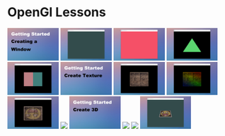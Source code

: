 # OpenGl Lessons

<img src="https://github.com/farleyrunkel/OpenGL-Lessons/blob/main/images/background01.png?raw=true" width="23%">
<img src="https://github.com/farleyrunkel/OpenGL-Lessons/blob/main/images/HelloWindow.gif?raw=true" width="23%">
<img src="https://github.com/farleyrunkel/OpenGL-Lessons/blob/main/images/HelloWindow2.gif?raw=true"  width="23%">
<img src="https://github.com/farleyrunkel/OpenGL-Lessons/blob/main/images/HelloTriangle.gif?raw=true" width="23%">
<img src="https://github.com/farleyrunkel/OpenGL-Lessons/blob/main/images/HelloShader.gif?raw=true" width="23%">
<img src="https://github.com/farleyrunkel/OpenGL-Lessons/blob/main/images/background02.png?raw=true" width="23%">
<img src="https://github.com/farleyrunkel/OpenGL-Lessons/blob/main/images/HelloTexture.gif?raw=true" width="23%">
<img src="https://github.com/farleyrunkel/OpenGL-Lessons/blob/main/images/HelloTexture1.gif?raw=true" width="23%">
<img src="https://github.com/farleyrunkel/OpenGL-Lessons/blob/main/images/HelloTexture2.gif?raw=true" width="23%">
<img src="https://github.com/farleyrunkel/OpenGL-Lessons/blob/main/images/HelloGlm.gif?raw=true" width="23%">
<img src="https://github.com/farleyrunkel/OpenGL-Lessons/blob/main/images/background03.png?raw=true" width="23%">
<img src="https://github.com/farleyrunkel/OpenGL-Lessons/blob/main/images/HelloGlm1.gif?raw=true" width="23%">
<img src="https://github.com/farleyrunkel/OpenGL-Lessons/blob/main/images/HelloGlm2.gif?raw=true" width="23%">
<img src="https://github.com/farleyrunkel/OpenGL-Lessons/blob/main/images/Hello3D.gif?raw=true"width="23%">